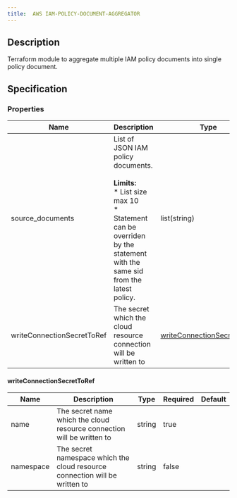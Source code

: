 ```yaml
---
title:  AWS IAM-POLICY-DOCUMENT-AGGREGATOR
---
```


## Description

Terraform module to aggregate multiple IAM policy documents into single policy document.

## Specification


### Properties

 Name | Description | Type | Required | Default 
 ------------ | ------------- | ------------- | ------------- | ------------- 
 source_documents | List of JSON IAM policy documents.<br/><br/><b>Limits:</b><br/>* List size max 10<br/> * Statement can be overriden by the statement with the same sid from the latest policy. | list(string) | false |  
 writeConnectionSecretToRef | The secret which the cloud resource connection will be written to | [writeConnectionSecretToRef](#writeConnectionSecretToRef) | false |  


#### writeConnectionSecretToRef

 Name | Description | Type | Required | Default 
 ------------ | ------------- | ------------- | ------------- | ------------- 
 name | The secret name which the cloud resource connection will be written to | string | true |  
 namespace | The secret namespace which the cloud resource connection will be written to | string | false |  
